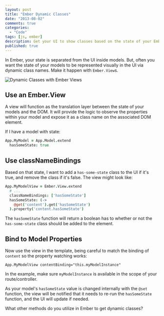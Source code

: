 ```yaml
---
layout: post
title: "Ember Dynamic Classes"
date: "2013-08-02"
comments: true
categories:
  - "Code"
tags: [js, ember]
description: Get your UI to show classes based on the state of your Ember models.
published: true
---
```


In Ember, your state is separated from the UI inside models.  But, often you want the state of your models to be represented visually in the UI via dynamic class names.  Make it happen with `Ember.View`s.

![Dynamic Classes with Ember Views](http://i.imgur.com/85v8PQP.png)

<!--more-->

## Use an Ember.View

A view will function as the translation layer between the state of your models and the DOM.  It will provide the logic to observe the properties within your model and expose it as a class name on the associated DOM element.

If I have a model with state:

```coffeescript my-model.coffee
App.MyModel = App.Model.extend
  hasSomeState: true
```

## Use classNameBindings

Based on that state, I want to add a `has-some-state` class to the UI if it's true, and remove the class if it's false.  The view might look like:

```coffeescript my-model-view.coffee
App.MyModelView = Ember.View.extend
  # ...
  classNameBindings: ['hasSomeState']
  hasSomeState: (->
    @get('content').get('hasSomeState')
  ).property('content.hasSomeState')
```

The `hasSomeState` function will return a boolean has to whether or not the `has-some-state` class should be added to the element.

## Bind to Model Properties

Now use the view in the template, being careful to match the binding of `content` so the property watching works:

```haml template-fragment.jade
App.MyModelView contentBinding="this.myModelInstance"
```

In the example, make sure `myModelInstance` is available in the scope of your route/controller.

As your model's `hasSomeState` value is changed internally with the `@set` function, the view will be notified that it needs to re-run the `hasSomeState` function, and the UI will update if needed.

What other methods do you utilize in Ember to get dynamic classes?
